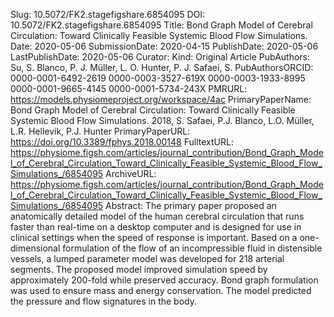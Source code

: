 Slug: 10.5072/FK2.stagefigshare.6854095
DOI: 10.5072/FK2.stagefigshare.6854095
Title: Bond Graph Model of Cerebral Circulation: Toward Clinically Feasible Systemic Blood Flow Simulations.
Date: 2020-05-06
SubmissionDate: 2020-04-15
PublishDate: 2020-05-06
LastPublishDate: 2020-05-06
Curator:
Kind: Original Article
PubAuthors: Su, S.
    Blanco, P. J.
    Müller, L. O.
    Hunter, P. J.
    Safaei, S.
PubAuthorsORCID: 0000-0001-6492-2619
    0000-0003-3527-619X
    0000-0003-1933-8995
    0000-0001-9665-4145
    0000-0001-5734-243X
PMRURL: https://models.physiomeproject.org/workspace/4ac
PrimaryPaperName: Bond Graph Model of Cerebral Circulation: Toward Clinically Feasible Systemic Blood Flow Simulations. 2018, S. Safaei, P.J. Blanco, L.O. Müller, L.R. Hellevik, P.J. Hunter
PrimaryPaperURL: https://doi.org/10.3389/fphys.2018.00148
FulltextURL: https://physiome.figsh.com/articles/journal_contribution/Bond_Graph_Model_of_Cerebral_Circulation_Toward_Clinically_Feasible_Systemic_Blood_Flow_Simulations_/6854095
ArchiveURL: https://physiome.figsh.com/articles/journal_contribution/Bond_Graph_Model_of_Cerebral_Circulation_Toward_Clinically_Feasible_Systemic_Blood_Flow_Simulations_/6854095
Abstract: The primary paper proposed an anatomically detailed model of the human cerebral circulation that runs faster than real-time on a desktop computer and is designed for use in clinical settings when the speed of response is important. Based on a one-dimensional formulation of the flow of an incompressible fluid in distensible vessels, a lumped parameter model was developed for 218 arterial segments. The proposed model improved simulation speed by approximately 200-fold while preserved accuracy.  Bond graph formulation was used to ensure mass and energy conservation. The model predicted the pressure and flow signatures in the body.
